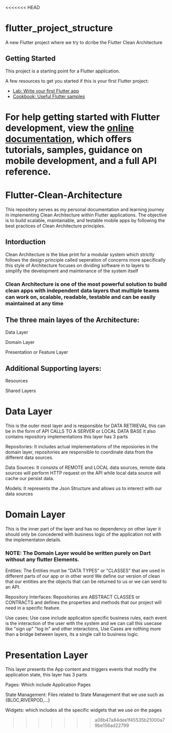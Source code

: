 <<<<<<< HEAD
# flutter_project_structure

A new Flutter project where we try to dcribe the Flutter Clean Architecture

## Getting Started

This project is a starting point for a Flutter application.

A few resources to get you started if this is your first Flutter project:

- [Lab: Write your first Flutter app](https://docs.flutter.dev/get-started/codelab)
- [Cookbook: Useful Flutter samples](https://docs.flutter.dev/cookbook)

For help getting started with Flutter development, view the
[online documentation](https://docs.flutter.dev/), which offers tutorials,
samples, guidance on mobile development, and a full API reference.
=======
# Flutter-Clean-Architecture
This repository serves as my personal documentation and learning journey in implementing Clean Architecture within Flutter applications. The objective is to build scalable, maintainable, and testable mobile apps by following the best practices of Clean Architecture principles.

## Intorduction
Clean Architecture is the blue print for a modular system which strictly follows the design principle called seperation of concerns more specifically this style of Architecture focuses on dividing software in to layers to simplify the development and maintenance of the system itself

### Clean Architecture is one of the most powerful solution to build clean apps with independent data layers that multiple teams can work on, scalable, readable, testable and can be easily maintained at any time

## The three main layes of the Architecture: 
Data Layer 

Domain Layer

Presentation or Feature Layer 

## Additional Supporting layers:

Resources

Shared Layers

# Data Layer
This is the outer most layer and is responsible for DATA RETRIEVAL this can be in the form of API CALLS TO A SERVER or LOCAL DATA BASE it also contains repository implementations this layer has 3 parts

Repositories:
It includes actual implementations of the reposiories in the domain layer, repositories are responsible to coordinate data from the different data sources.

Data Sources:
It consists of REMOTE and LOCAL data sources, remote data sources will perform HTTP request on the API while local data source will cache our persist data.

Models:
It represents the Json Structure and allows us to interect with our data sources


# Domain Layer
This is the inner part of the layer and has no dependency on other layer it should only be concedered with business logic of the application not with the implementaton details.
### NOTE: The Domain Layer would be written purely on Dart without any flutter Elements.

Entities:
The Entities must be "DATA TYPES" or "CLASSES" that are used in different parts of our app or in other word We define our version of clean that our entities are the objects that can be returned to us or we can send to an API.

Repository Interfaces:
Repositories are ABSTRACT CLASSES or CONTRACTS and defines the properties and methods that our project will need in a specific feature. 

Use cases:
Use case include application specific business rules, each event is the interaction of the user with the system and we can call this usecase like "sign up" "log in" and other interactions, Use Cases are nothing more than a bridge between layers, its a single call to business logic.

# Presentation Layer
This layer presents the App content and triggers events that modify the application state, this layer has 3 parts

Pages:
Which include Application Pages

State Management:
Files related to State Management that we use such as {BLOC,RIVERPOD,...}

Widgets:
which includes all the specific widgets that we use on the pages


  





>>>>>>> a08b47a84dee1f45535b21000a79be156ad22799
